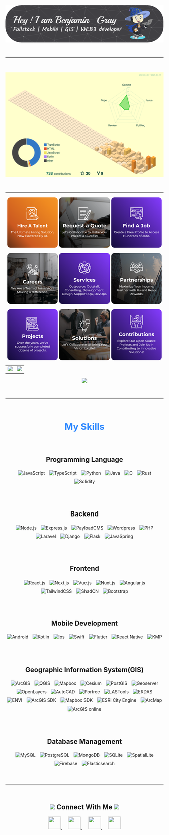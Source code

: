 <!-- GitHub Profile -->

<!-- [![BenjaminGrayDev Nuxter profile](https://nuxters.nuxt.com/card/BenjaminGrayDev/og.png)](https://nuxters.nuxt.com/BenjaminGrayDev) -->


![Header](./profileHeader.png)


</br>

________________________________________________________

</br>

<p align="center">
  <picture>
    <source media="(prefers-color-scheme: dark)" srcset="https://raw.githubusercontent.com/BenjaminGrayDev/BenjaminGrayDev/output-3d-contrib/night_southern.svg">
    <source media="(prefers-color-scheme: light)" srcset="https://raw.githubusercontent.com/BenjaminGrayDev/BenjaminGrayDev/output-3d-contrib/day_southern.svg">
    <img alt="GitHub Profile Contributions Chart" src="https://raw.githubusercontent.com/BenjaminGrayDev/BenjaminGrayDev/output-3d-contrib/day_southern.svg">
  </picture>
</p>


</br>

________________________________________________________


<p align="center">
<a href="https://tally.so/r/3lldZB" target="_blank"><img width="32%" src="./images/banners/1.png"></a>
<a href="https://tally.so/r/3lldZB" target="_blank"><img width="32%" src="./images/banners/2.png"></a>
<a href="https://tally.so/r/3j9Qza" target="_blank"><img width="32%" src="./images/banners/3.png"></a>
</p>
<p align="center">
<a href="https://tally.so/r/3j9Qza" target="_blank"><img width="32%" src="./images/banners/4.png"></a>
<a href="https://tally.so/r/3j9Qza" target="_blank"><img width="32%" src="./images/banners/5.png"></a>
<a href="https://tally.so/r/3j9Qza" target="_blank"><img width="32%" src="./images/banners/6.png"></a>
</p>
<p align="center">
<a href="https://tally.so/r/3j9Qza" target="_blank"><img width="32%" src="./images/banners/7.png"></a>
<a href="https://tally.so/r/3j9Qza" target="_blank"><img width="32%" src="./images/banners/8.png"></a>
<a href="https://tally.so/r/3j9Qza" target="_blank"><img width="32%" src="./images/banners/9.png"></a>
</p>

<table align="center">
  <tr>
    <td>
      <img src="https://github-readme-stats.vercel.app/api?username=BenjaminGrayDev&show_icons=true&count_private=true&include_all_commits=true&title_color=2D88FF&text_color=4A5568&icon_color=00A676&bg_color=FFFFFF&border_radius=21" />
    </td>
    <td>
      <a href="https://github.com/BenjaminGrayDev/SEO-Backlink_mentoring/commits">
        <img src="https://images.repography.com/60549623/BenjaminGrayDev/SEO-Backlink_mentoring/recent-activity/l8BiIOO9WTV6gMGoj6pVii40gxwLankfoH8aTKzlcDk/ryzbBkQ-HxnMlXwFtWDc1hf_ULhTkBZ7fGx5hochFI0_map.svg" />
      </a>
    </td>
  </tr>
</table>


<p align="center">
  <img src="https://github-profile-trophy.vercel.app/?username=BenjaminGrayDev&theme=flat&margin-w=18&margin-h=18&column=4&border_radius=15" />
</p>

</br>

________________________________________________________

</br>

<div align="center" style="margin: 20px 0;">
  <h1 style="font-size: 1.8rem; color: #2D88FF; margin-bottom: 10px;"><strong>My Skills</strong></h1>
    </br></br>

   <h2>Programming Language</h2>
  <img src="https://img.shields.io/badge/JavaScript-%23323330.svg?style=flat-square&logo=javascript&logoColor=%23F7DF1E" alt="JavaScript" style="margin: 5px; height: 30px;">
  <img src="https://img.shields.io/badge/TypeScript-3178C6.svg?style=flat-square&logo=typescript&logoColor=FFFFFF" alt="TypeScript" style="margin: 5px; height: 30px;">
  <img src="https://img.shields.io/badge/Python-%233462A6.svg?style=flat-square&logo=Python&logoColor=white" alt="Python" style="margin: 5px; height: 30px;">
  <img src="https://img.shields.io/badge/Java-%23CC342D.svg?style=flat-square&logo=openjdk&logoColor=white" alt="Java" style="margin: 5px; height: 30px;">
  <img src="https://img.shields.io/badge/C-%234285F4.svg?style=flat-square&logo=c&logoColor=white" alt="C" style="margin: 5px; height: 30px;">
  <img src="https://img.shields.io/badge/Rust-%23DEA584.svg?style=flat-square&logo=rust&logoColor=white" alt="Rust" style="margin: 5px; height: 30px;">
  <img src="https://img.shields.io/badge/Solidity-%232E2E2E.svg?style=flat-square&logo=solidity&logoColor=white" alt="Solidity" style="margin: 5px; height: 30px;">

  </br></br>
  <h2>Backend</h2>
  <img src="https://img.shields.io/badge/Node.js-%23339933.svg?style=flat-square&logo=node.js&logoColor=white" alt="Node.js" style="margin: 5px; height: 30px;">
  <img src="https://img.shields.io/badge/Express.js-%23000000.svg?style=flat-square&logo=express&logoColor=white" alt="Express.js" style="margin: 5px; height: 30px;">
  <img src="https://img.shields.io/badge/PayloadCMS-%23FF4500.svg?style=flat-square&logo=payloadcms&logoColor=white" alt="PayloadCMS" style="margin: 5px; height: 30px;">
  <img src="https://img.shields.io/badge/Wordpress-%2321759B.svg?style=flat-square&logo=wordpress&logoColor=white" alt="Wordpress" style="margin: 5px; height: 30px;">
  <img src="https://img.shields.io/badge/PHP-%23777BB4.svg?style=flat-square&logo=php&logoColor=white" alt="PHP" style="margin: 5px; height: 30px;">
  <img src="https://img.shields.io/badge/Laravel-%23FF2D20.svg?style=flat-square&logo=laravel&logoColor=white" alt="Laravel" style="margin: 5px; height: 30px;">
  <img src="https://img.shields.io/badge/Django-%23092E20.svg?style=flat-square&logo=django&logoColor=white" alt="Django" style="margin: 5px; height: 30px;">
  <img src="https://img.shields.io/badge/Flask-%23000000.svg?style=flat-square&logo=flask&logoColor=white" alt="Flask" style="margin: 5px; height: 30px;">
  <img src="https://img.shields.io/badge/JavaSpring-%236DB33F.svg?style=flat-square&logo=spring&logoColor=white" alt="JavaSpring" style="margin: 5px; height: 30px;">

  </br></br>
  <h2 align="center">Frontend</h2>
  <img src="https://img.shields.io/badge/React.js-%2361DAFB.svg?style=flat-square&logo=react&logoColor=%2320232A" alt="React.js" style="margin: 5px; height: 30px;">
  <img src="https://img.shields.io/badge/Next.js-%23000000.svg?style=flat-square&logo=next.js&logoColor=white" alt="Next.js" style="margin: 5px; height: 30px;">
  <img src="https://img.shields.io/badge/Vue.js-%2335495E.svg?style=flat-square&logo=vue.js&logoColor=%234FC08D" alt="Vue.js" style="margin: 5px; height: 30px;">
  <img src="https://img.shields.io/badge/Nuxt.js-%2335495E.svg?style=flat-square&logo=nuxt&logoColor=%234FC08D" alt="Nuxt.js" style="margin: 5px; height: 30px;">
  <img src="https://img.shields.io/badge/Angular.js-%23DD0031.svg?style=flat-square&logo=angular&logoColor=white" alt="Angular.js" style="margin: 5px; height: 30px;">
  <img src="https://img.shields.io/badge/TailwindCSS-%23006AFF.svg?style=flat-square&logo=tailwindcss&logoColor=white" alt="TailwindCSS" style="margin: 5px; height: 30px;">
  <img src="https://img.shields.io/badge/ShadCN-%23000000.svg?style=flat-square&logo=shadcn&logoColor=white" alt="ShadCN" style="margin: 5px; height: 30px;">
  <img src="https://img.shields.io/badge/Bootstrap-%23563D7C.svg?style=flat-square&logo=bootstrap&logoColor=white" alt="Bootstrap" style="margin: 5px; height: 30px;">

  </br></br>
  <h2>Mobile Development</h2>
  <img src="https://img.shields.io/badge/Android-%2333DE81.svg?style=flat-square&logo=android&logoColor=white" alt="Android" style="margin: 5px; height: 30px;">
  <img src="https://img.shields.io/badge/Kotlin-%230095D5.svg?style=flat-square&logo=kotlin&logoColor=white" alt="Kotlin" style="margin: 5px; height: 30px;">
  <img src="https://img.shields.io/badge/ios-%23000000.svg?style=flat-square&logo=apple&logoColor=white" alt="ios" style="margin: 5px; height: 30px;">
  <img src="https://img.shields.io/badge/Swift-%23FA7343.svg?style=flat-square&logo=swift&logoColor=white" alt="Swift" style="margin: 5px; height: 30px;">
  <img src="https://img.shields.io/badge/Flutter-%2302569B.svg?style=flat-square&logo=flutter&logoColor=white" alt="Flutter" style="margin: 5px; height: 30px;">
  <img src="https://img.shields.io/badge/React%20Native-%2361DAFB.svg?style=flat-square&logo=react&logoColor=%2320232A" alt="React Native" style="margin: 5px; height: 30px;">
  <img src="https://img.shields.io/badge/KMP-%23685DDE.svg?style=flat-square&logo=kotlin&logoColor=white" alt="KMP" style="margin: 5px; height: 30px;">

  </br></br>
  <h2>Geographic Information System(GIS)</h2>
  <img src="https://img.shields.io/badge/ArcGIS-%23FF9A00.svg?style=flat-square&logo=arcgis&logoColor=white" alt="ArcGIS" style="margin: 5px; height: 30px;">
  <img src="https://img.shields.io/badge/QGIS-%2364A10E.svg?style=flat-square&logo=qgis&logoColor=white" alt="QGIS" style="margin: 5px; height: 30px;">
  <img src="https://img.shields.io/badge/Mapbox-%23495CFF.svg?style=flat-square&logo=mapbox&logoColor=white" alt="Mapbox" style="margin: 5px; height: 30px;">
  <img src="https://img.shields.io/badge/Cesium-%2338A1DB.svg?style=flat-square&logo=cesium&logoColor=white" alt="Cesium" style="margin: 5px; height: 30px;">
  <img src="https://img.shields.io/badge/PostGIS-%23361A52.svg?style=flat-square&logo=postgresql&logoColor=white" alt="PostGIS" style="margin: 5px; height: 30px;">
  <img src="https://img.shields.io/badge/Geoserver-%23213A43.svg?style=flat-square&logo=geoserver&logoColor=white" alt="Geoserver" style="margin: 5px; height: 30px;">
  <img src="https://img.shields.io/badge/OpenLayers-%230099CC.svg?style=flat-square&logo=openlayers&logoColor=white" alt="OpenLayers" style="margin: 5px; height: 30px;">
  <img src="https://img.shields.io/badge/AutoCAD-%23FF0000.svg?style=flat-square&logo=autodesk&logoColor=white" alt="AutoCAD" style="margin: 5px; height: 30px;">
  <img src="https://img.shields.io/badge/Portree-%2300567F.svg?style=flat-square&logo=esri&logoColor=white" alt="Portree" style="margin: 5px; height: 30px;">
  <img src="https://img.shields.io/badge/LASTools-%2300AA00.svg?style=flat-square&logo=openlayers&logoColor=white" alt="LASTools" style="margin: 5px; height: 30px;">
  <img src="https://img.shields.io/badge/ERDAS-%23E34234.svg?style=flat-square&logo=erdas&logoColor=white" alt="ERDAS" style="margin: 5px; height: 30px;">
  <img src="https://img.shields.io/badge/ENVI-%23004A93.svg?style=flat-square&logo=envi&logoColor=white" alt="ENVI" style="margin: 5px; height: 30px;">
  <img src="https://img.shields.io/badge/ArcGIS%20SDK-%233AACE2.svg?style=flat-square&logo=arcgis&logoColor=white" alt="ArcGIS SDK" style="margin: 5px; height: 30px;">
  <img src="https://img.shields.io/badge/Mapbox%20SDK-%23495CFF.svg?style=flat-square&logo=mapbox&logoColor=white" alt="Mapbox SDK" style="margin: 5px; height: 30px;">
  <img src="https://img.shields.io/badge/ESRI%20City%20Engine-%233870A5.svg?style=flat-square&logo=esri&logoColor=white" alt="ESRI City Engine" style="margin: 5px; height: 30px;">
  <img src="https://img.shields.io/badge/ArcMap-%230F8A70.svg?style=flat-square&logo=arcgis&logoColor=white" alt="ArcMap" style="margin: 5px; height: 30px;">
  <img src="https://img.shields.io/badge/ArcGIS%20online-%23339933.svg?style=flat-square&logo=arcgis&logoColor=white" alt="ArcGIS online" style="margin: 5px; height: 30px;">

  </br></br>
  <h2>Database Management</h2>
  <img src="https://img.shields.io/badge/MySQL-%234479A1.svg?style=flat-square&logo=mysql&logoColor=white" alt="MySQL" style="margin: 5px; height: 30px;">
  <img src="https://img.shields.io/badge/PostgreSQL-%234895BF.svg?style=flat-square&logo=postgresql&logoColor=white" alt="PostgreSQL" style="margin: 5px; height: 30px;">
  <img src="https://img.shields.io/badge/MongoDB-%2347A248.svg?style=flat-square&logo=mongodb&logoColor=white" alt="MongoDB" style="margin: 5px; height: 30px;">
  <img src="https://img.shields.io/badge/SQLite-%2307405E.svg?style=flat-square&logo=sqlite&logoColor=white" alt="SQLite" style="margin: 5px; height: 30px;">
  <img src="https://img.shields.io/badge/SpatialLite-%234285F4.svg?style=flat-square&logo=spatialite&logoColor=white" alt="SpatialLite" style="margin: 5px; height: 30px;">
  <img src="https://img.shields.io/badge/Firebase-%23FFCA28.svg?style=flat-square&logo=firebase&logoColor=white" alt="Firebase" style="margin: 5px; height: 30px;">
  <img src="https://img.shields.io/badge/Elasticsearch-%23005571.svg?style=flat-square&logo=elasticsearch&logoColor=white" alt="Elasticsearch" style="margin: 5px; height: 30px;">
</div>
</br>


________________________________________________________


</br>

<h2 align="center"><img src='https://raw.githubusercontent.com/ShahriarShafin/ShahriarShafin/main/Assets/handshake.gif' width="100px"> Connect With Me <img src='https://raw.githubusercontent.com/ShahriarShafin/ShahriarShafin/main/Assets/handshake.gif' width="100px"></h2>

<p align="center">
  <a href="mailto:benjamin.gray.dev@gmail.com">
    <img src="https://img.icons8.com/color/52/000000/email.png" width="40" height="40">
  </a>
  &nbsp;&nbsp;&nbsp;&nbsp;
  <a href="https://discord.gg/DtqthxBa">
    <img src="https://img.icons8.com/color/52/000000/discord--v1.png" width="40" height="40">
  </a>
  &nbsp;&nbsp;&nbsp;&nbsp;
  <a href="https://t.me/HealerDevOps">
    <img src="https://upload.wikimedia.org/wikipedia/commons/8/82/Telegram_logo.svg" width="40" height="40">
  </a>
  &nbsp;&nbsp;&nbsp;&nbsp;
  <a href="https://join.skype.com/invite/cid.91cfa8150ee0720">
    <img src="https://img.icons8.com/color/52/000000/skype.png" width="40" height="40">
  </a>
</p>

